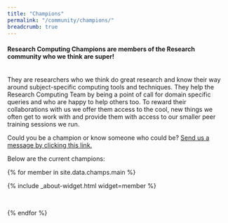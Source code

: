 ```yaml
---
title: "Champions"
permalink: "/community/champions/"
breadcrumb: true
---
```


#### Research Computing Champions are members of the Research community who we think are super!
<br>
They are researchers who we think do great research and know their way around subject-specific computing tools and techniques. They help the Research Computing Team by being a point of call for domain specific queries and who are happy to help others too. To reward their collaborations with us we offer them access to the cool, new things we often get to work with and provide them with access to our smaller peer training sessions we run.

Could you be a champion or know someone who could be? [Send us a message by clicking this link.](https://leeds.service-now.com/it?id=sc_cat_item&sys_id=7587b2530f675f00a82247ece1050eda)

Below are the current champions:

{% for member in site.data.champs.main %}

  {% include _about-widget.html widget=member %}

  <br>

{% endfor %}
